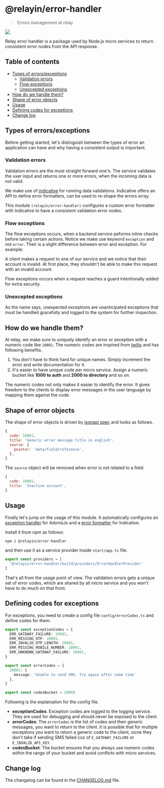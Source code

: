 # @relayin/error-handler
> Errors management at relay

![](https://img.shields.io/badge/Uses-Typescript-294E80.svg?style=flat-square&colorA=ddd)

Relay error handler is a package used by Node.js micro services to return consistent error nodes from the API response.

<!-- START doctoc generated TOC please keep comment here to allow auto update -->
<!-- DON'T EDIT THIS SECTION, INSTEAD RE-RUN doctoc TO UPDATE -->
## Table of contents

- [Types of errors/exceptions](#types-of-errorsexceptions)
  - [Validation errors](#validation-errors)
  - [Flow exceptions](#flow-exceptions)
  - [Unexcepted exceptions](#unexcepted-exceptions)
- [How do we handle them?](#how-do-we-handle-them)
- [Shape of error objects](#shape-of-error-objects)
- [Usage](#usage)
- [Defining codes for exceptions](#defining-codes-for-exceptions)
- [Change log](#change-log)

<!-- END doctoc generated TOC please keep comment here to allow auto update -->

## Types of errors/exceptions

Before getting started, let's distinguish between the types of error an application can have and why having a consistent output is important.

### Validation errors
Validation errors are the most straight forward one's. The service validates the user input and returns one or more errors, when the incoming data is not valid.

We make use of [indicative](https://indicative.adonisjs.com) for running data validations. Indicative offers an API to define error formatters, can be used to re-shape the errors array.

This module `(relayin/error-handler)` configures a custom error formatter with Indicative to have a consistent validation error nodes.

### Flow exceptions
The flow exceptions occurs, when a backend service peforms inline checks before taking certain actions. Notice we make use keyword `exception` and not `error`. Their is a slight difference between error and exception. For example:

A client makes a request to one of our service and we notice that their account is invalid. At first place, they shouldn't be able to make this request with an invalid account.

Flow exceptions occurs when a request reaches a guard intentionally added for extra security.

### Unexcepted exceptions
As the name says, unexpected exceptions are unanticipated exceptions that must be handled gracefully and logged to the system for further inspection.

## How do we handle them?
At relay, we make sure to uniquely identify an error or exception with a numeric code like `10001`. The numeric codes are inspired from [twilio](https://www.twilio.com/docs/verify/return-and-error-codes) and has following benefits.

1. You don't have to think hard for unique names. Simply increment the error and write documentation for it.
2. It's easier to have unique code per micro service. Assign a numeric bucket like **1000 to auth** and **2000 to directory** and so on.

The numeric codes not only makes it easier to identify the error. It gives freedom to the clients to display error messages in the user language by mapping them against the code.

## Shape of error objects
The shape of error objects is driven by [jsonapi spec](https://jsonapi.org/format/#errors) and looks as follows.

```js
{
  code: 10001,
  title: 'Generic error message title in english',
  source: {
    pointer: 'data/field/reference',
  },
}
```

The `source` object will be removed when error is not related to a field.

```js
{
  code: 10002,
  title: 'Inactive account',
}
```

## Usage
Finally let's jump on the usage of this module. It automatically configures an [exception handler](https://adonisjs.com/docs/4.0/exceptions) for AdonisJs and a [error formatter](https://indicative.adonisjs.com/docs/formatters) for Indicative.

Install it from npm as follows:

```bash
npm i @relayin/error-handler
```

and then use it as a service provider inside `start/app.ts` file.

```ts
export const providers = [
  '@relayin/error-handler/build/providers/ErrorHandlerProvider'
]
```

That's all from the usage point of view. The validation errors gets a unique set of error codes, which are shared by all micro service and you won't have to do much on that front.

## Defining codes for exceptions
For exceptions, you need to create a config file `config/errorCodes.ts` and define codes for them.

```ts
export const exceptionCodes = {
  ERR_GATEWAY_FAILURE: 20001,
  ERR_MISSING_OTP: 20001,
  ERR_INVALID_OTP_LENGTH: 20001,
  ERR_MISSING_MOBILE_NUMBER: 20001,
  ERR_UNKNOWN_GATEWAY_FAILURE: 20001,
}

export const errorCodes = {
  20001: {
    message: 'Unable to send SMS. Try again after some time'
  },
}

export const codesBucket = 20000
```

Following is the explaination for the config file.

- **exceptionCodes**: Exception codes are logged to the logging service. They are used for debugging and should never be exposed to the client.
- **errorCodes**: The `errorCodes` is the list of codes and their generic messages, you want to return to the client. It is possible that for multiple exceptions you want to return a generic code to the client, sicne they don't take if sending SMS failed coz of `E_GATEWAY_FAILURE` or `E_INVALID_API_KEY`.
- **codesBucket**: The bucket ensures that you always use numeric codes within the range of your bucket and avoid conflicts with micro services.

## Change log
The changelog can be found in the [CHANGELOG.md](CHANGELOG.md) file.

